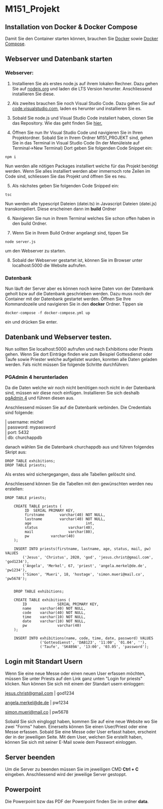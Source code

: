 # M151_Projekt

## Installation von Docker & Docker Compose

Damit Sie den Container starten können, brauchen Sie [Docker](https://www.docker.com) sowie [Docker Compose](https://docs.docker.com/compose/). 

## Webserver und Datenbank starten

### Webserver:

1. Installieren Sie als erstes node.js auf ihrem lokalen Rechner. Dazu gehen Sie auf [nodejs.org](https://nodejs.org/en/) und laden die LTS Version herunter. Anschliessend installieren Sie diese. 

2. Als zweites brauchen Sie noch Visual Studio Code. Dazu gehen Sie auf [code.visualstudio.com](https://code.visualstudio.com/), laden es herunter und installieren Sie es.

3. Sobald Sie node.js und Visual Studio Code instaliert haben, clonen Sie das Repository. Wie das geht finden Sie [hier.](https://help.github.com/en/github/creating-cloning-and-archiving-repositories/cloning-a-repository)

4. Öffnen Sie nun Ihr Visual Studio Code und navigieren Sie in Ihren Projektordner. Sobald Sie in Ihrem Ordner M151_PROJEKT sind, gehen Sie in das Terminal in Visual Studio Code (In der Menüleiste auf Terminal->New Terminal)
Dort geben Sie folgenden Code Snippet ein:

  ```
  npm i
  ```
  Nun werden alle nötigen Packages installiert welche für das Projekt benötigt werden. Wenn Sie alles installiert werden aber immernoch rote Zeilen im Code sind, schliessen Sie das Projekt und öffnen Sie es neu.
  
  5. Als nächstes geben Sie folgenden Code Snipped ein:
  ```
  tsc
  ```
  Nun werden alle typescript Dateien (datei.ts) in Javascript Dateien (datei.js) transkompiliert. Diese erscheinen dann im **build** Ordner
  
  6. Navigieren Sie nun in Ihrem Terminal welches Sie schon offen haben in den build Ordner.
  
  7. Wenn Sie in Ihrem Build Ordner angelangt sind, tippen Sie 
  
  ```
  node server.js
  ```
  um den Webserver zu starten.
  
  8. Sobald der Webserver gestartet ist, können Sie im Browser unter localhost:5000 die Website aufrufen.

  ### Datenbank

  Nun läuft der Server aber es können noch keine Daten von der Datenbank geholt bzw auf die Datenbank geschrieben werden. Dazu muss noch der Container mit der Datenbank gestartet werden. Öffnen Sie Ihre Kommandozeile und navigieren Sie in den **docker** Ordner.
  Tippen sie
  ```
  docker-compose -f docker-compose.yml up
  ```
  ein und drücken Sie enter.


  ## Datenbank und Webserver testen.

  Nun sollten Sie localhost:5000 aufrufen und nach Exhibitions oder Priests gehen. Wenn Sie dort Einträge finden wie zum Beispiel Gottesdienst oder Taufe sowie Priester welche aufgelistet wurden, konnten alle Daten geladen werden. Fals nicht müssen Sie folgende Schritte durchführen: 

  ### PGAdmin 4 herunterladen
  
  Da die Daten welche wir noch nicht benötigen noch nicht in der Datenbank sind, müssen wir diese noch einfügen. Installieren Sie sich deshalb [pgAdmin 4](https://www.pgadmin.org/download/pgadmin-4-windows/) und führen diesen aus.

  Anschliessend müssen Sie auf die Datenbank verbinden. Die Credentials sind folgende: 
  

| username:  michel  
| password:  mypassword       
| port:      5432      
| db:        churchappdb 

 danach wählen Sie die Datenbank churchappdb aus und führen folgendes Skript aus:

```
DROP TABLE exhibitions;
DROP TABLE priests;
```

Als erstes wird sichergegangen, dass alle Tabellen gelöscht sind.

Anschliessend können Sie die Tabellen mit den gewünschten werden neu erstellen:
```
DROP TABLE priests;

    CREATE TABLE priests (
         ID  SERIAL PRIMARY KEY,
         firstname       varchar(40) NOT NULL,
         lastname        varchar(40) NOT NULL,
         age                         int,
         status              varchar(40),
         mail                varchar(80),
         pw          varchar(40)
    );

    INSERT INTO priests(firstname, lastname, age, status, mail, pw) VALUES
        ('Jesus', 'Christus', 2020, 'god', 'jesus.christ@gmail.com', 'god1234'),
        ('Angela', 'Merkel', 67, 'priest', 'angela.merkel@de.de', 'pw1234'),
        ('Simon', 'Mueri', 18, 'hostage', 'simon.mueri@mail.co', 'pw5678');


    DROP TABLE exhibitions;

    CREATE TABLE exhibitions (
        ID              SERIAL PRIMARY KEY,
        name    varchar(40) NOT NULL,
        code    varchar(40) NOT NULL,
        time    varchar(10) NOT NULL,
        date    varchar(10) NOT NULL,
        pw              varchar(40)
    );
 
    INSERT INTO exhibitions(name, code, time, date, password) VALUES
                ('Gottesdienst', 'DAB123', '11:00', '01.04', ''),
                ('Taufe', 'SK489A', '13:00', '03.05', 'password');
```

## Login mit Standart Usern

Wenn Sie eine neue Messe oder einen neuen User erfassen möchten, müssen Sie unter Priests auf den Link ganz unten "Login for priests" klicken. Nun können Sie sich mit einem der Standart usern einloggen:

jesus.christ@gmail.com | god1234

angela.merkel@de.de    | pw1234

simon.mueri@mail.co    | pw5678

Sobald Sie sich eingloggt haben, kommen Sie auf eine neue Website wo Sie zwei "Forms" haben. Einerseits können Sie einen User/Priest oder eine Messe erfassen. Sobald Sie eine Messe oder User erfasst haben, erscheint der in der jeweiligen Seite. 
Mit dem User, welchen Sie erstellt haben, können Sie sich mit seiner E-Mail sowie dem Passwort einloggen. 

## Server beenden

Um die Server zu beenden müssen Sie im jeweiligen CMD **Ctrl + C** eingeben. Anschliessend wird der jeweilige Server gestoppt.

## Powerpoint

Die Powerpoint bzw das PDF der Powerpoint finden Sie im ordner **data**.